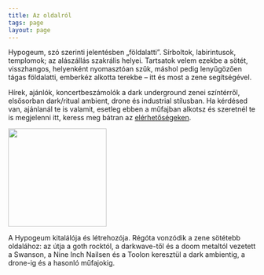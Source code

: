```yaml
---
title: Az oldalról
tags: page
layout: page
---
```


Hypogeum, szó szerinti jelentésben „földalatti”. Sírboltok, labirintusok, templomok; az alászállás szakrális helyei. Tartsatok velem ezekbe a sötét, visszhangos, helyenként nyomasztóan szűk, máshol pedig lenyűgözően tágas földalatti, emberkéz alkotta terekbe – itt és most a zene segítségével.

Hírek, ajánlók, koncertbeszámolók a dark underground zenei színtérről, elsősorban dark/ritual ambient, drone és industrial stílusban. Ha kérdésed van, ajánlanál te is valamit, esetleg ebben a műfajban alkotsz és szeretnél te is megjelenni itt, keress meg bátran az [elérhetőségeken](/contact).



<div class="profile">
    <!-- <h2 class="profile__title">Rólam</h2> -->
    <div class="profile__content">
        <img class="profile__image" src="/img/profile.jpg" width="200">
        <p class="profile__text">A Hypogeum kitalálója és létrehozója. Régóta vonzódik a zene sötétebb oldalához: az útja a goth rocktól, a darkwave-től és a doom metaltól vezetett a Swanson, a Nine Inch Nailsen és a Toolon keresztül a dark ambientig, a drone-ig és a hasonló műfajokig.</p>
    </div>
</div>